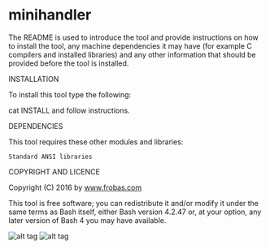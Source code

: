 minihandler
================================================================================

The README is used to introduce the tool and provide instructions on
how to install the tool, any machine dependencies it may have (for
example C compilers and installed libraries) and any other information
that should be provided before the tool is installed.

INSTALLATION

To install this tool type the following:

cat INSTALL and follow instructions.

DEPENDENCIES

This tool requires these other modules and libraries:

  	Standard ANSI libraries

COPYRIGHT AND LICENCE

Copyright (C) 2016 by www.frobas.com

This tool is free software; you can redistribute it and/or modify
it under the same terms as Bash itself, either Bash version 4.2.47 or,
at your option, any later version of Bash 4 you may have available.

![alt tag](https://raw.githubusercontent.com/vroncevic/embeddedobj/master/cc++_logo.jpg)
![alt tag](https://raw.githubusercontent.com/vroncevic/embeddedobj/master/linux_logo_327_215.jpg)

